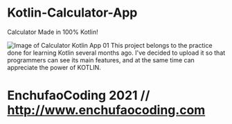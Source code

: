 # Kotlin-Calculator-App
 Calculator Made in 100% Kotlin!
 
 
![Image of Calculator Kotlin App 01](https://drive.google.com/drive/u/4/folders/11-4LIDfczCPqQ-Q1yNTi1pvcdmibgwAy)
This project belongs to the practice done for learning Kotlin several months ago.
I've decided to upload it so that programmers can see its main features, and at the same time can appreciate the power of KOTLIN.

# EnchufaoCoding 2021 // http://www.enchufaocoding.com
